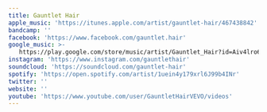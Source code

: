 ```yaml
---
title: Gauntlet Hair
apple_music: 'https://itunes.apple.com/artist/gauntlet-hair/467438842'
bandcamp: ''
facebook: 'https://www.facebook.com/gauntlet.hair'
google_music: >-
   https://play.google.com/store/music/artist/Gauntlet_Hair?id=Aiv4lro6a6x72k74rriyc7walzy
instagram: 'https://www.instagram.com/gauntlethair'
soundcloud: 'https://soundcloud.com/gauntlet-hair'
spotify: 'https://open.spotify.com/artist/1uein4y179xrl6J99b4INr'
twitter: ''
website: ''
youtube: 'https://www.youtube.com/user/GauntletHairVEVO/videos'
---
```


